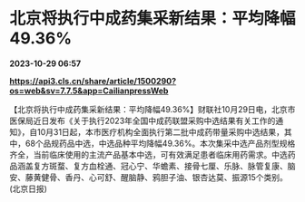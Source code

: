 # 北京将执行中成药集采新结果：平均降幅49.36%

**2023-10-29 06:57**

**https://api3.cls.cn/share/article/1500290?os=web&sv=7.7.5&app=CailianpressWeb**

【北京将执行中成药集采新结果：平均降幅49.36%】财联社10月29日电，北京市医保局近日发布《关于执行2023年全国中成药联盟采购中选结果有关工作的通知》，自10月31日起，本市医疗机构全面执行第二批中成药带量采购中选结果，其中，68个品规药品中选，中选品种平均降幅49.36%。本次集采中选产品剂型规格齐全，当前临床使用的主流产品基本中选，可有效满足患者临床用药需求。中选药品涵盖复方斑蝥、复方血栓通、冠心宁、华蟾素、接骨七厘、乐脉、脉管复康、脑安、藤黄健骨、香丹、心可舒、醒脑静、鸦胆子油、银杏达莫、振源15个类别。 (北京日报)